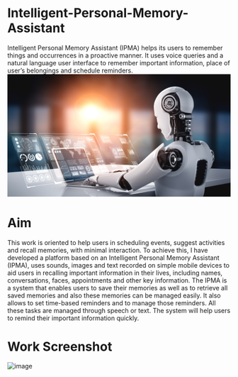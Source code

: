 # Intelligent-Personal-Memory-Assistant
Intelligent Personal Memory Assistant (IPMA)  helps its users to remember things and occurrences in a proactive manner. It uses voice queries and a natural language user interface to remember important information, place of user’s belongings and schedule reminders.
![banner](https://github.com/Jangs13/Intelligent-Personal-Memory-Assistant/blob/master/AdobeStock_433697094.jpeg)
# Aim
This work is oriented to help users in scheduling events, suggest activities and recall memories, with minimal interaction.
To achieve this, I have developed a platform based on an Intelligent Personal Memory Assistant (IPMA), uses sounds, images and text recorded on simple mobile devices to aid users in recalling important information in their lives, including names, conversations, faces, appointments and other key information. The IPMA is a system that enables users to save their memories as well as to retrieve all saved memories and also these memories can be managed easily. It also allows to set time-based reminders and to manage those reminders. All these tasks are managed through speech or text. The system will help users to remind their important information quickly.


# Work Screenshot
![image](https://user-images.githubusercontent.com/83828452/140893780-d4017b7b-f6b1-4e8b-a109-354d2b18521b.png)
